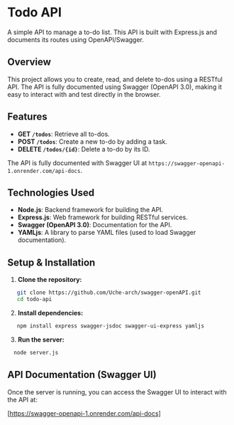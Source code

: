# Todo API

A simple API to manage a to-do list. This API is built with Express.js and documents its routes using OpenAPI/Swagger.

## Overview

This project allows you to create, read, and delete to-dos using a RESTful API. The API is fully documented using Swagger (OpenAPI 3.0), making it easy to interact with and test directly in the browser.

## Features

- **GET `/todos`**: Retrieve all to-dos.
- **POST `/todos`**: Create a new to-do by adding a task.
- **DELETE `/todos/{id}`**: Delete a to-do by its ID.

The API is fully documented with Swagger UI at `https://swagger-openapi-1.onrender.com/api-docs`.

## Technologies Used

- **Node.js**: Backend framework for building the API.
- **Express.js**: Web framework for building RESTful services.
- **Swagger (OpenAPI 3.0)**: Documentation for the API.
- **YAMLjs**: A library to parse YAML files (used to load Swagger documentation).

## Setup & Installation

1. **Clone the repository:**

```bash
   git clone https://github.com/Uche-arch/swagger-openAPI.git
   cd todo-api
```

2. **Install dependencies:**

```bash
   npm install express swagger-jsdoc swagger-ui-express yamljs
```

3. **Run the server:**

```bash
  node server.js
```

## API Documentation (Swagger UI)
Once the server is running, you can access the Swagger UI to interact with the API at:

[https://swagger-openapi-1.onrender.com/api-docs]

